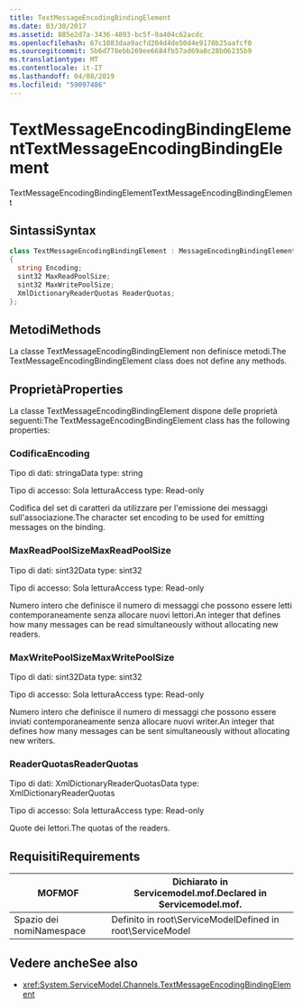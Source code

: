 ```yaml
---
title: TextMessageEncodingBindingElement
ms.date: 03/30/2017
ms.assetid: 885e2d7a-3436-4093-bc5f-0a404c62acdc
ms.openlocfilehash: 67c1083daa9acfd204d4de50d4e9178b25aafcf0
ms.sourcegitcommit: 5b6d778ebb269ee6684fb57ad69a8c28b06235b9
ms.translationtype: MT
ms.contentlocale: it-IT
ms.lasthandoff: 04/08/2019
ms.locfileid: "59097486"
---
```

# <a name="textmessageencodingbindingelement"></a><span data-ttu-id="6f5ee-102">TextMessageEncodingBindingElement</span><span class="sxs-lookup"><span data-stu-id="6f5ee-102">TextMessageEncodingBindingElement</span></span>
<span data-ttu-id="6f5ee-103">TextMessageEncodingBindingElement</span><span class="sxs-lookup"><span data-stu-id="6f5ee-103">TextMessageEncodingBindingElement</span></span>  
  
## <a name="syntax"></a><span data-ttu-id="6f5ee-104">Sintassi</span><span class="sxs-lookup"><span data-stu-id="6f5ee-104">Syntax</span></span>  
  
```csharp
class TextMessageEncodingBindingElement : MessageEncodingBindingElement  
{  
  string Encoding;  
  sint32 MaxReadPoolSize;  
  sint32 MaxWritePoolSize;  
  XmlDictionaryReaderQuotas ReaderQuotas;  
};  
```  
  
## <a name="methods"></a><span data-ttu-id="6f5ee-105">Metodi</span><span class="sxs-lookup"><span data-stu-id="6f5ee-105">Methods</span></span>  
 <span data-ttu-id="6f5ee-106">La classe TextMessageEncodingBindingElement non definisce metodi.</span><span class="sxs-lookup"><span data-stu-id="6f5ee-106">The TextMessageEncodingBindingElement class does not define any methods.</span></span>  
  
## <a name="properties"></a><span data-ttu-id="6f5ee-107">Proprietà</span><span class="sxs-lookup"><span data-stu-id="6f5ee-107">Properties</span></span>  
 <span data-ttu-id="6f5ee-108">La classe TextMessageEncodingBindingElement dispone delle proprietà seguenti:</span><span class="sxs-lookup"><span data-stu-id="6f5ee-108">The TextMessageEncodingBindingElement class has the following properties:</span></span>  
  
### <a name="encoding"></a><span data-ttu-id="6f5ee-109">Codifica</span><span class="sxs-lookup"><span data-stu-id="6f5ee-109">Encoding</span></span>  
 <span data-ttu-id="6f5ee-110">Tipo di dati: stringa</span><span class="sxs-lookup"><span data-stu-id="6f5ee-110">Data type: string</span></span>  
  
 <span data-ttu-id="6f5ee-111">Tipo di accesso: Sola lettura</span><span class="sxs-lookup"><span data-stu-id="6f5ee-111">Access type: Read-only</span></span>  
  
 <span data-ttu-id="6f5ee-112">Codifica del set di caratteri da utilizzare per l'emissione dei messaggi sull'associazione.</span><span class="sxs-lookup"><span data-stu-id="6f5ee-112">The character set encoding to be used for emitting messages on the binding.</span></span>  
  
### <a name="maxreadpoolsize"></a><span data-ttu-id="6f5ee-113">MaxReadPoolSize</span><span class="sxs-lookup"><span data-stu-id="6f5ee-113">MaxReadPoolSize</span></span>  
 <span data-ttu-id="6f5ee-114">Tipo di dati: sint32</span><span class="sxs-lookup"><span data-stu-id="6f5ee-114">Data type: sint32</span></span>  
  
 <span data-ttu-id="6f5ee-115">Tipo di accesso: Sola lettura</span><span class="sxs-lookup"><span data-stu-id="6f5ee-115">Access type: Read-only</span></span>  
  
 <span data-ttu-id="6f5ee-116">Numero intero che definisce il numero di messaggi che possono essere letti contemporaneamente senza allocare nuovi lettori.</span><span class="sxs-lookup"><span data-stu-id="6f5ee-116">An integer that defines how many messages can be read simultaneously without allocating new readers.</span></span>  
  
### <a name="maxwritepoolsize"></a><span data-ttu-id="6f5ee-117">MaxWritePoolSize</span><span class="sxs-lookup"><span data-stu-id="6f5ee-117">MaxWritePoolSize</span></span>  
 <span data-ttu-id="6f5ee-118">Tipo di dati: sint32</span><span class="sxs-lookup"><span data-stu-id="6f5ee-118">Data type: sint32</span></span>  
  
 <span data-ttu-id="6f5ee-119">Tipo di accesso: Sola lettura</span><span class="sxs-lookup"><span data-stu-id="6f5ee-119">Access type: Read-only</span></span>  
  
 <span data-ttu-id="6f5ee-120">Numero intero che definisce il numero di messaggi che possono essere inviati contemporaneamente senza allocare nuovi writer.</span><span class="sxs-lookup"><span data-stu-id="6f5ee-120">An integer that defines how many messages can be sent simultaneously without allocating new writers.</span></span>  
  
### <a name="readerquotas"></a><span data-ttu-id="6f5ee-121">ReaderQuotas</span><span class="sxs-lookup"><span data-stu-id="6f5ee-121">ReaderQuotas</span></span>  
 <span data-ttu-id="6f5ee-122">Tipo di dati: XmlDictionaryReaderQuotas</span><span class="sxs-lookup"><span data-stu-id="6f5ee-122">Data type: XmlDictionaryReaderQuotas</span></span>  
  
 <span data-ttu-id="6f5ee-123">Tipo di accesso: Sola lettura</span><span class="sxs-lookup"><span data-stu-id="6f5ee-123">Access type: Read-only</span></span>  
  
 <span data-ttu-id="6f5ee-124">Quote dei lettori.</span><span class="sxs-lookup"><span data-stu-id="6f5ee-124">The quotas of the readers.</span></span>  
  
## <a name="requirements"></a><span data-ttu-id="6f5ee-125">Requisiti</span><span class="sxs-lookup"><span data-stu-id="6f5ee-125">Requirements</span></span>  
  
|<span data-ttu-id="6f5ee-126">MOF</span><span class="sxs-lookup"><span data-stu-id="6f5ee-126">MOF</span></span>|<span data-ttu-id="6f5ee-127">Dichiarato in Servicemodel.mof.</span><span class="sxs-lookup"><span data-stu-id="6f5ee-127">Declared in Servicemodel.mof.</span></span>|  
|---------|-----------------------------------|  
|<span data-ttu-id="6f5ee-128">Spazio dei nomi</span><span class="sxs-lookup"><span data-stu-id="6f5ee-128">Namespace</span></span>|<span data-ttu-id="6f5ee-129">Definito in root\ServiceModel</span><span class="sxs-lookup"><span data-stu-id="6f5ee-129">Defined in root\ServiceModel</span></span>|  
  
## <a name="see-also"></a><span data-ttu-id="6f5ee-130">Vedere anche</span><span class="sxs-lookup"><span data-stu-id="6f5ee-130">See also</span></span>

- <xref:System.ServiceModel.Channels.TextMessageEncodingBindingElement>
